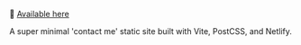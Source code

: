 👋 [Available here](https://roblettsdev.netlify.app/)

A super minimal 'contact me' static site built with Vite, PostCSS, and Netlify. 
